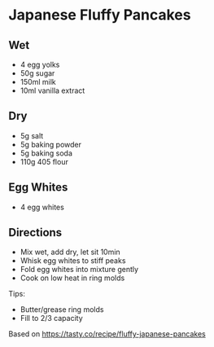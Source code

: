 # Japanese Fluffy Pancakes

## Wet
* 4 egg yolks
* 50g sugar
* 150ml milk
* 10ml vanilla extract

## Dry
* 5g salt
* 5g baking powder
* 5g baking soda
* 110g 405 flour

## Egg Whites
* 4 egg whites

## Directions

* Mix wet, add dry, let sit 10min
* Whisk egg whites to stiff peaks
* Fold egg whites into mixture gently
* Cook on low heat in ring molds

Tips:
* Butter/grease ring molds
* Fill to 2/3 capacity

Based on https://tasty.co/recipe/fluffy-japanese-pancakes
